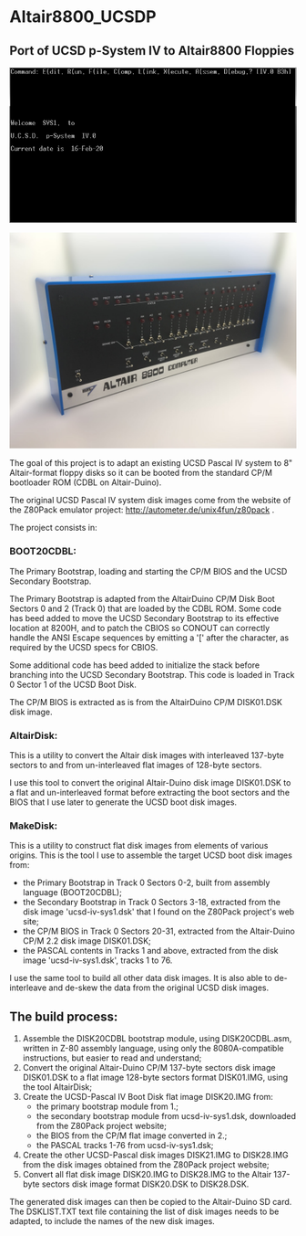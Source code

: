 Altair8800_UCSDP
================

Port of UCSD p-System IV to Altair8800 Floppies
-----------------------------------------------


![UCSD Pascal Welcome Screen](Capture1.PNG)

![Altair-Duino-Pro](Altair-Duino-Pro.jpeg)


The goal of this project is to adapt an existing UCSD Pascal IV system to 8" Altair-format floppy 
disks so it can be booted from the standard CP/M bootloader ROM (CDBL on Altair-Duino).

The original UCSD Pascal IV system disk images come from the website of the Z80Pack emulator 
project: http://autometer.de/unix4fun/z80pack .


The project consists in:


### BOOT20CDBL:

The Primary Bootstrap, loading and starting the CP/M BIOS and the UCSD Secondary Bootstrap. 

The Primary Bootstrap is adapted from the AltairDuino CP/M Disk Boot Sectors 0 and 2 (Track 0) 
that are loaded by the CDBL ROM. Some code has beed added to move the UCSD Secondary Bootstrap to 
its effective location at 8200H, and to patch the CBIOS so CONOUT can correctly handle the ANSI 
Escape sequences by emitting a '\[' after the <ESC> character, as required by the UCSD specs for 
CBIOS.

Some additional code has beed added to initialize the stack before branching into the UCSD Secondary
Bootstrap. This code is loaded in Track 0 Sector 1 of the UCSD Boot Disk.

The CP/M BIOS is extracted as is from the AltairDuino CP/M DISK01.DSK disk image.


### AltairDisk:

This is a utility to convert the Altair disk images with interleaved 137-byte sectors to and from 
un-interleaved flat images of 128-byte sectors.

I use this tool to convert the original Altair-Duino disk image DISK01.DSK to a flat and 
un-interleaved format before extracting the boot sectors and the BIOS that I use later to generate 
the UCSD boot disk images.


### MakeDisk:

This is a utility to construct flat disk images from elements of various origins. This is the tool 
I use to assemble the target UCSD boot disk images from:
- the Primary Bootstrap in Track 0 Sectors 0-2, built from assembly language (BOOT20CDBL);
- the Secondary Bootstrap in Track 0 Sectors 3-18, extracted from the disk image 'ucsd-iv-sys1.dsk'
  that I found on the Z80Pack project's web site;
- the CP/M BIOS in Track 0 Sectors 20-31, extracted from the Altair-Duino CP/M 2.2 disk image 
  DISK01.DSK;
- the PASCAL contents in Tracks 1 and above, extracted from the disk image 'ucsd-iv-sys1.dsk', 
  tracks 1 to 76.

I use the same tool to build all other data disk images. It is also able to de-interleave and 
de-skew the data from the original UCSD disk images.


The build process:
------------------

1. Assemble the DISK20CDBL bootstrap module, using DISK20CDBL.asm, written in Z-80 assembly 
   language, using only the 8080A-compatible instructions, but easier to read and understand;
2. Convert the original Altair-Duino CP/M 137-byte sectors disk image DISK01.DSK to a flat image 
   128-byte sectors format DISK01.IMG, using the tool AltairDisk;
3. Create the UCSD-Pascal IV Boot Disk flat image DISK20.IMG from:
    - the primary bootstrap module from 1.;
    - the secondary bootstrap module from ucsd-iv-sys1.dsk, downloaded from the Z80Pack project 
      website;
    - the BIOS from the CP/M flat image converted in 2.;
    - the PASCAL tracks 1-76 from ucsd-iv-sys1.dsk;
4. Create the other UCSD-Pascal disk images DISK21.IMG to DISK28.IMG from the disk images obtained 
   from the Z80Pack project website;
5. Convert all flat disk image DISK20.IMG to DISK28.IMG to the Altair 137-byte sectors disk image 
   format DISK20.DSK to DISK28.DSK.

The generated disk images can then be copied to the Altair-Duino SD card. The DSKLIST.TXT text 
file containing the list of disk images needs to be adapted, to include the names of the new disk 
images.

